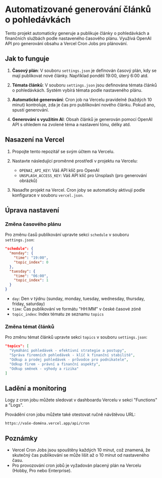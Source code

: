 # Automatizované generování článků o pohledávkách

Tento projekt automaticky generuje a publikuje články o pohledávkách a finančních službách podle nastaveného časového plánu. Využívá OpenAI API pro generování obsahu a Vercel Cron Jobs pro plánování.

## Jak to funguje

1. **Časový plán**: V souboru `settings.json` je definován časový plán, kdy se mají publikovat nové články. Například pondělí 19:00, úterý 6:00 atd.

2. **Témata článků**: V souboru `settings.json` jsou definována témata článků o pohledávkách. Systém vybírá témata podle nastaveného plánu.

3. **Automatické generování**: Cron job na Vercelu pravidelně (každých 10 minut) kontroluje, zda je čas pro publikování nového článku. Pokud ano, spustí generování.

4. **Generování s využitím AI**: Obsah článků je generován pomocí OpenAI API s ohledem na zvolené téma a nastavení tónu, délky atd.

## Nasazení na Vercel

1. Propojte tento repozitář se svým účtem na Vercelu.

2. Nastavte následující proměnné prostředí v projektu na Vercelu:
   - `OPENAI_API_KEY`: Váš API klíč pro OpenAI
   - `UNSPLASH_ACCESS_KEY`: Váš API klíč pro Unsplash (pro generování obrázků)

3. Nasaďte projekt na Vercel. Cron joby se automaticky aktivují podle konfigurace v souboru `vercel.json`.

## Úprava nastavení

### Změna časového plánu

Pro změnu časů publikování upravte sekci `schedule` v souboru `settings.json`:

```json
"schedule": {
  "monday": {
    "time": "19:00",
    "topic_index": 0
  },
  "tuesday": {
    "time": "06:00",
    "topic_index": 1
  }
}
```

- `day`: Den v týdnu (sunday, monday, tuesday, wednesday, thursday, friday, saturday)
- `time`: Čas publikování ve formátu "HH:MM" v české časové zóně
- `topic_index`: Index tématu ze seznamu `topics`

### Změna témat článků

Pro změnu témat článků upravte sekci `topics` v souboru `settings.json`:

```json
"topics": [
  "Vymáhání pohledávek - efektivní strategie a postupy",
  "Správa firemních pohledávek - klíč k finanční stabilitě",
  "Odkup a prodej pohledávek - průvodce pro podnikatele",
  "Odkup firem - právní a finanční aspekty",
  "Odkup směnek - výhody a rizika"
]
```

## Ladění a monitoring

Logy z cron jobu můžete sledovat v dashboardu Vercelu v sekci "Functions" a "Logs".

Provádění cron jobu můžete také otestovat ručně návštěvou URL:
```
https://vaše-doména.vercel.app/api/cron
```

## Poznámky

- Vercel Cron Jobs jsou spouštěny každých 10 minut, což znamená, že skutečný čas publikování se může lišit až o 10 minut od nastaveného času.
- Pro provozování cron jobů je vyžadován placený plán na Vercelu (Hobby, Pro nebo Enterprise). 